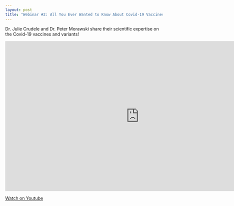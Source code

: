 ```yaml
---
layout: post
title: "Webinar #2: All You Ever Wanted to Know About Covid-19 Vaccines and Variants"
---
```


Dr. Julie Crudele and Dr. Peter Morawski share their scientific expertise on the Covid-19 vaccines and variants!

<iframe width="853" height="480" src="https://www.youtube.com/embed/iGbralh8nRk" title="YouTube video player" frameborder="0" allow="accelerometer; autoplay; clipboard-write; encrypted-media; gyroscope; picture-in-picture" allowfullscreen></iframe>

[Watch on Youtube](https://youtu.be/iGbralh8nRk)
